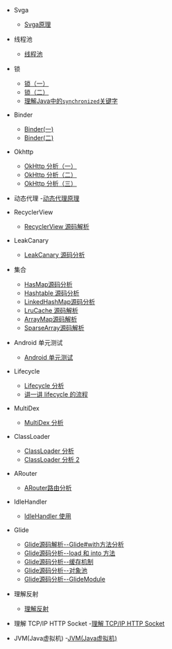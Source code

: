 - Svga
  - [Svga原理](Svga原理.md) 

- 线程池
  - [线程池](线程池.md) 

- 锁
  - [锁（一）](锁（一）.md) 
  - [锁（二）](锁（二）.md) 
  - [理解Java中的`synchronized`关键字](理解Java中的`synchronized`关键字.md)
  
- Binder
  - [Binder(一)](Binder（一）.md) 
  - [Binder(二)](Binder（二）.md) 
  
- Okhttp
  - [OkHttp 分析（一）](OKHttp%20分析（一）.md) 
  - [OkHttp 分析（二）](OKHttp%20分析（二）.md) 
  - [OkHttp 分析（三）](OKHttp%20分析（三）.md) 

- 动态代理
  -[动态代理原理](动态代理原理.md)

- RecyclerView
  - [RecyclerView 源码解析](RecyclerView%20源码解析.md) 

- LeakCanary 
  - [LeakCanary 源码分析](LeakCanary%20源码分析.md) 

- 集合
  - [HasMap源码分析](HasMap源码分析.md) 
  - [Hashtable 源码分析](Hashtable%20源码分析.md) 
  - [LinkedHashMap源码分析](LinkedHashMap源码分析.md) 
  - [LruCache 源码解析](LruCache%20源码解析.md) 
  - [ArrayMap源码解析](ArrayMap源码解析.md) 
  - [SparseArray源码解析](SparseArray源码解析.md) 

- Android 单元测试
  - [Android 单元测试](Android%20单元测试.md)
  
- Lifecycle 
  - [Lifecycle 分析](Lifecycle%20分析.md)
  - [讲一讲 lifecycle 的流程](讲一讲%20lifecycle%20的流程.md)

- MultiDex 
  - [MultiDex 分析](MultiDex%20分析.md)

- ClassLoader 
  - [ClassLoader 分析](ClassLoader%20分析.md)
  - [ClassLoader 分析 2](ClassLoader%20分析%202.md)

- ARouter
  - [ARouter路由分析](ARouter路由分析.md)

- IdleHandler 
  - [IdleHandler 使用](IdleHandler%20使用.md)

- Glide
  - [Glide源码解析--Glide#with方法分析](Glide源码解析--Glide#with方法分析.md) 
  - [Glide源码分析--load 和 into 方法](Glide源码分析--load%20和%20into%20方法.md) 
  - [Glide源码分析--缓存机制](Glide源码分析--缓存机制.md) 
  - [Glide源码分析--对象池](Glide源码分析--对象池.md) 
  - [Glide源码分析--GlideModule](Glide源码分析--GlideModule.md)  

- 理解反射
  - [理解反射](理解反射.md)  

- 理解 TCP/IP HTTP Socket
  -[理解 TCP/IP HTTP Socket](理解%20TCP/IP%20HTTP%20Socket.md)
  
- JVM(Java虚拟机)
  -[JVM(Java虚拟机)](JVM(Java虚拟机).md)
